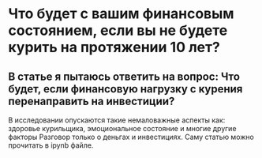 # Что будет с вашим финансовым состоянием, если вы не будете курить на протяжении 10 лет?
## В статье я пытаюсь ответить на вопрос: Что будет, если финансовую нагрузку с курения перенаправить на инвестиции?
В исследовании опускаются такие немаловажные аспекты как: здоровье курильщика, эмоциональное состояние и многие другие факторы Разговор только о деньгах и инвестициях.
Саму статью можно прочитать в ipynb файле.

